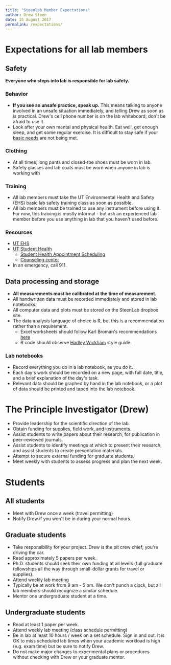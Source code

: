```yaml
---
title: "Steenlab Member Expectations"
author: Drew Steen
date: 15 August 2017
permalink: /expectations/
---
```


# Expectations for all lab members

## Safety

**Everyone who steps into lab is responsible for lab safety.**

### Behavior

* **If you see an unsafe practice, speak up.** This means talking to anyone involved in an unsafe situation immediately, and telling Drew as soon as is practical. Drew's cell phone number is on the lab whiteboard; don't be afraid to use it.
* Look after your own mental and physical health. Eat well, get enough sleep, and get some regular exercise. It is difficult to stay safe if your [basic needs](https://en.wikipedia.org/wiki/Maslow%27s_hierarchy_of_needs) are not being met.

### Clothing

* At all times, long pants and closed-toe shoes must be worn in lab. 
* Safety glasses and lab coats must be worn when anyone in lab is working with 


### Training

* All lab members must take the UT Environmental Health and Safety (EHS) basic lab safety training class as soon as possible.
* All lab members must be trained to use any instrument before using it. For now, this training is mostly informal - but ask an experienced lab member before you use anything in lab that you haven't used before.

### Resources

* [UT EHS](https://ehs.utk.edu/)
* [UT Student Health](http://studenthealth.utk.edu/)
    * [Student Health Appointment Scheduling](http://studenthealth.utk.edu/online-schedulingstudent-health-portal/)
    * [Counseling center](http://studenthealth.utk.edu/online-schedulingstudent-health-portal/)
* In an emergency, call 911.

## Data processing and storage

* **All measurements must be calibrated at the time of measurement.**
* All handwritten data must be recorded immediately and stored in lab notebooks.
* All computer data and plots must be stored on the SteenLab dropbox site.
* The data analysis language of choice is R, but this is a recommendation rather than a requirement. 
    * Excel worksheets should follow Karl Broman's recommendations [here](http://kbroman.org/dataorg/)
    * R code should observe [Hadley Wickham](http://adv-r.had.co.nz/Style.html) style guide.

### Lab notebooks

* Record everything you do in a lab notebook, as you do it.
* Each day's work should be recorded on a new page, with full date, title, and a brief explanation of the day's task.
* Relevant data should be graphed by hand in the lab notebook, or a plot of data should be printed and taped into the lab notebook.

# The Principle Investigator (Drew)

* Provide leadership for the scientific direction of the lab.
* Obtain funding for supplies, field work, and instruments.
* Assist students to write papers about their research, for publication in peer-reviewed journals.
* Assist students to identify meetings at which to present their research, and assist students to create presentation materials.
* Attempt to secure external funding for graduate students.
* Meet weekly with students to assess progress and plan the next week.

# Students

## All students

* Meet with Drew once a week (travel permitting)
* Notify Drew if you won't be in during your normal hours.

## Graduate students

* Take responsibility for your project. Drew is the pit crew chief; you're driving the car.
* Read approximately 5 papers per week.
* Ph.D. students should seek their own funding at all levels (full graduate fellowships all the way through small-dollar grants for travel or supplies).
* Attend weekly lab meeting
* Typically be at work from 9 am - 5 pm. We don't punch a clock, but all lab members should recognize a similar schedule.
* Mentor one undergraduate student at a time.

## Undergraduate students

* Read at least 1 paper per week.
* Attend weekly lab meeting (class schedule permitting)
* Be in lab at least 10 hours / week on a set schedule. Sign in and out. It is OK to miss scheduled lab times when your academic workload is high (e.g. exam time) but be sure to notify Drew.
* Do not make major changes to experimental plans or procedures without checking with Drew or your graduate mentor.


